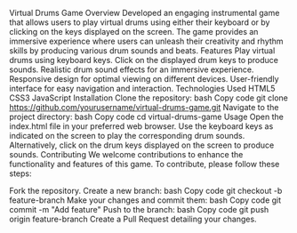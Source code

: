 Virtual Drums Game
Overview
Developed an engaging instrumental game that allows users to play virtual drums using either their keyboard or by clicking on the keys displayed on the screen. The game provides an immersive experience where users can unleash their creativity and rhythm skills by producing various drum sounds and beats.
Features
Play virtual drums using keyboard keys.
Click on the displayed drum keys to produce sounds.
Realistic drum sound effects for an immersive experience.
Responsive design for optimal viewing on different devices.
User-friendly interface for easy navigation and interaction.
Technologies Used
HTML5
CSS3
JavaScript
Installation
Clone the repository:
bash
Copy code
git clone https://github.com/yourusername/virtual-drums-game.git
Navigate to the project directory:
bash
Copy code
cd virtual-drums-game
Usage
Open the index.html file in your preferred web browser.
Use the keyboard keys as indicated on the screen to play the corresponding drum sounds.
Alternatively, click on the drum keys displayed on the screen to produce sounds.
Contributing
We welcome contributions to enhance the functionality and features of this game. To contribute, please follow these steps:

Fork the repository.
Create a new branch:
bash
Copy code
git checkout -b feature-branch
Make your changes and commit them:
bash
Copy code
git commit -m "Add feature"
Push to the branch:
bash
Copy code
git push origin feature-branch
Create a Pull Request detailing your changes.
